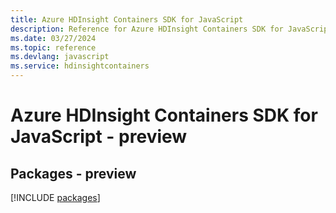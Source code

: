 ```yaml
---
title: Azure HDInsight Containers SDK for JavaScript
description: Reference for Azure HDInsight Containers SDK for JavaScript
ms.date: 03/27/2024
ms.topic: reference
ms.devlang: javascript
ms.service: hdinsightcontainers
---
```

# Azure HDInsight Containers SDK for JavaScript - preview
## Packages - preview
[!INCLUDE [packages](hdinsight-containers-index.md)]